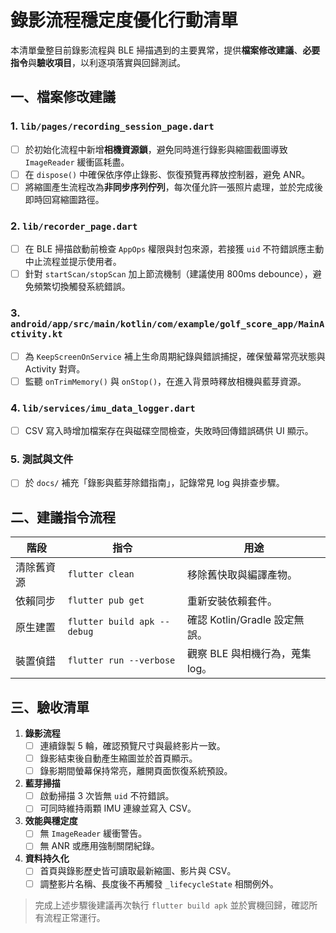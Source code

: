 # 錄影流程穩定度優化行動清單

本清單彙整目前錄影流程與 BLE 掃描遇到的主要異常，提供**檔案修改建議**、**必要指令**與**驗收項目**，以利逐項落實與回歸測試。

## 一、檔案修改建議

### 1. `lib/pages/recording_session_page.dart`
- [ ] 於初始化流程中新增**相機資源鎖**，避免同時進行錄影與縮圖截圖導致 `ImageReader` 緩衝區耗盡。
- [ ] 在 `dispose()` 中確保依序停止錄影、恢復預覽再釋放控制器，避免 ANR。
- [ ] 將縮圖產生流程改為**非同步序列佇列**，每次僅允許一張照片處理，並於完成後即時回寫縮圖路徑。

### 2. `lib/recorder_page.dart`
- [ ] 在 BLE 掃描啟動前檢查 `AppOps` 權限與封包來源，若接獲 `uid` 不符錯誤應主動中止流程並提示使用者。
- [ ] 針對 `startScan/stopScan` 加上節流機制（建議使用 800ms debounce），避免頻繁切換觸發系統錯誤。

### 3. `android/app/src/main/kotlin/com/example/golf_score_app/MainActivity.kt`
- [ ] 為 `KeepScreenOnService` 補上生命周期紀錄與錯誤捕捉，確保螢幕常亮狀態與 Activity 對齊。
- [ ] 監聽 `onTrimMemory()` 與 `onStop()`，在進入背景時釋放相機與藍芽資源。

### 4. `lib/services/imu_data_logger.dart`
- [ ] CSV 寫入時增加檔案存在與磁碟空間檢查，失敗時回傳錯誤碼供 UI 顯示。

### 5. 測試與文件
- [ ] 於 `docs/` 補充「錄影與藍芽除錯指南」，記錄常見 log 與排查步驟。

## 二、建議指令流程

| 階段 | 指令 | 用途 |
| --- | --- | --- |
| 清除舊資源 | `flutter clean` | 移除舊快取與編譯產物。 |
| 依賴同步 | `flutter pub get` | 重新安裝依賴套件。 |
| 原生建置 | `flutter build apk --debug` | 確認 Kotlin/Gradle 設定無誤。 |
| 裝置偵錯 | `flutter run --verbose` | 觀察 BLE 與相機行為，蒐集 log。 |

## 三、驗收清單

1. **錄影流程**
   - [ ] 連續錄製 5 輪，確認預覽尺寸與最終影片一致。
   - [ ] 錄影結束後自動產生縮圖並於首頁顯示。
   - [ ] 錄影期間螢幕保持常亮，離開頁面恢復系統預設。

2. **藍芽掃描**
   - [ ] 啟動掃描 3 次皆無 `uid` 不符錯誤。
   - [ ] 可同時維持兩顆 IMU 連線並寫入 CSV。

3. **效能與穩定度**
   - [ ] 無 `ImageReader` 緩衝警告。
   - [ ] 無 ANR 或應用強制關閉紀錄。

4. **資料持久化**
   - [ ] 首頁與錄影歷史皆可讀取最新縮圖、影片與 CSV。
   - [ ] 調整影片名稱、長度後不再觸發 `_lifecycleState` 相關例外。

> 完成上述步驟後建議再次執行 `flutter build apk` 並於實機回歸，確認所有流程正常運行。
